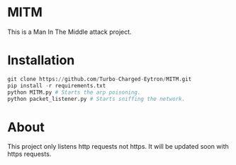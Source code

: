 # MITM
This is a Man In The Middle attack project.

# Installation
```python
git clone https://github.com/Turbo-Charged-Eytron/MITM.git
pip install -r requirements.txt
python MITM.py # Starts the arp poisoning.
python packet_listener.py # Starts sniffing the network.
```
# About
This project only listens http requests not https.
It will be updated soon with https requests.
